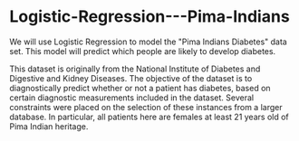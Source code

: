 # Logistic-Regression---Pima-Indians
We will use Logistic Regression to model the "Pima Indians Diabetes" data set. This model will predict which people are likely to develop diabetes.

This dataset is originally from the National Institute of Diabetes and Digestive and Kidney Diseases. The objective of the dataset is to diagnostically predict whether or not a patient has diabetes, based on certain diagnostic measurements included in the dataset. Several constraints were placed on the selection of these instances from a larger database. In particular, all patients here are females at least 21 years old of Pima Indian heritage.
